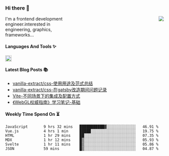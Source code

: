 <!--
**zhaohuanyuu/zhaohuanyuu** is a ✨ _special_ ✨ repository because its `README.md` (this file) appears on your GitHub profile.
-->

### Hi there 👋

<picture>
  <source media="(prefers-color-scheme: dark)" srcset="https://github-readme-stats.vercel.app/api?username=zhaohuanyuu&count_private=true&show_icons=true&theme=city_lights&hide_title=true">
  <img align="right" src="https://github-readme-stats.vercel.app/api?username=zhaohuanyuu&count_private=true&show_icons=true&hide_title=true">
</picture>

<p align="left" style="width:40%">I'm a frontend development engineer.interested in engineering, graphics, frameworks...</p>

#### Languages And Tools ✨

<img align="left" height="20" src="https://skillicons.dev/icons?i=js,ts,nodejs,react,vue,gatsby,materialui,graphql,nestjs,electron,flutter" />

</br>

#### Latest Blog Posts 📚
<!-- BLOG-POST-LIST:START -->
- [vanilla-extract/css-使用用途及范式总结](https://zhy.gatsbyjs.io/blog/vanilla-usage)
- [vanilla-extract/css-在gatsby改造期间问题记录](https://zhy.gatsbyjs.io/blog/vanilla-order-conflict)
- [Vite-不同场景下的集成及配置方式](https://zhy.gatsbyjs.io/blog/vite-integrations)
- [《WebGL权威指南》学习笔记-基础](https://zhy.gatsbyjs.io/blog/webgl-basic)
<!-- BLOG-POST-LIST:END -->

#### Weekly Time Spend On ⏳
<!--START_SECTION:waka-->

```text
JavaScript       9 hrs 32 mins   ███████████▓░░░░░░░░░░░░░   46.91 %
Vue.js           4 hrs 1 min     █████░░░░░░░░░░░░░░░░░░░░   19.75 %
HTML             1 hr 29 mins    ██░░░░░░░░░░░░░░░░░░░░░░░   07.35 %
MDX              1 hr 12 mins    █▒░░░░░░░░░░░░░░░░░░░░░░░   05.93 %
Svelte           1 hr 11 mins    █▒░░░░░░░░░░░░░░░░░░░░░░░   05.86 %
JSON             59 mins         █▒░░░░░░░░░░░░░░░░░░░░░░░   04.87 %
```

<!--END_SECTION:waka-->
